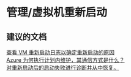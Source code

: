 <properties
    pageTitle="管理/虚拟机重新启动"
    description="管理/虚拟机重新启动"
    service="microsoft.compute"
    resource="virtualmachines"
    authors="kasparks"
    displayOrder=""
    selfHelpType="generic"
    supportTopicIds="32411816"
    resourceTags=""
    productPesIds="14749"
    cloudEnvironments="public"
/>


# 管理/虚拟机重新启动

## **建议的文档**
[查看 VM 重新启动日志以确定重新启动的原因](https://azure.microsoft.com/blog/viewing-vm-reboot-logs)<br>
[Azure 为何执行计划内维护，其通信方式是什么？](http://go.microsoft.com/fwlink/?LinkId=698285)<br>
[对重新启动后的启动失败进行诊断并从中恢复。](https://azure.microsoft.com/blog/boot-diagnostics-for-virtual-machines-v2/)



<!--HONumber=Jul16_HO4-->


